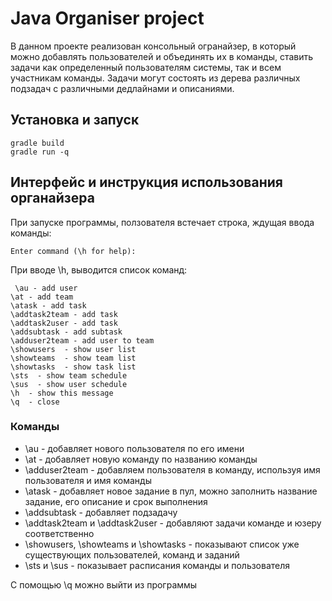 # Java Organiser project
В данном проекте реализован консольный огранайзер, в который можно добавлять пользователей и объединять их в команды, ставить задачи как определенный пользователям системы, так и всем участникам команды.
Задачи могут состоять из дерева различных подзадач с различными дедлайнами и описаниями.

## Установка и запуск

 ```
 gradle build 
 gradle run -q
 ```
 
 ## Интерфейс и инструкция использования органайзера
 
 При запуске программы, ползователя встечает строка, ждущая ввода команды:
 ```
 Enter command (\h for help):
 ```
 При вводе \h, выводится список команд:
 ```
  \au - add user
 \at - add team
 \atask - add task
 \addtask2team - add task
 \addtask2user - add task
 \addsubtask - add subtask
 \adduser2team - add user to team
 \showusers  - show user list
 \showteams  - show team list
 \showtasks  - show task list
 \sts  - show team schedule
 \sus  - show user schedule
 \h  - show this message
 \q  - close
 ```
 
 ### Команды
 - \au - добавляет нового пользователя по его имени
 - \at - добавляет новую команду по названию команды 
 - \adduser2team - добавляем пользователя в команду, используя имя пользователя и имя команды 
 - \atask - добавляет новое задание в пул, можно заполнить название задание, его описание и срок выполнения 
 - \addsubtask - добавляет подзадачу
 - \addtask2team и \addtask2user - добавляют задачи команде и юзеру соответственно
 - \showusers, \showteams и \showtasks - показывают список уже существующих пользователей, команд и заданий
 - \sts и \sus - показывает расписания команды и пользователя
 
 C помощью \q можно выйти из программы
 
